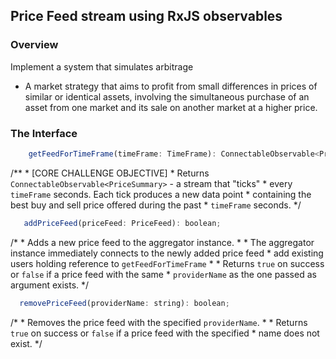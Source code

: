 ## Price Feed stream using RxJS observables

### Overview
Implement a system that simulates arbitrage 
- A market strategy that aims to profit from small differences in prices of 
similar or identical assets, involving the simultaneous purchase of an asset 
from one market and its sale on another market at a higher price.

### The Interface

```js
    getFeedForTimeFrame(timeFrame: TimeFrame): ConnectableObservable<PriceSummary>;
```
 
 /**
     * [CORE CHALLENGE OBJECTIVE]
     * Returns `ConnectableObservable<PriceSummary>` - a stream that "ticks"
     * every `timeFrame` seconds. Each tick produces a new data point
     * containing the best buy and sell price offered during the past
     * `timeFrame` seconds.
 */
 
 ```js
    addPriceFeed(priceFeed: PriceFeed): boolean;
 ```
 
  /*
      * Adds a new price feed to the aggregator instance.
      *
      * The aggregator instance immediately connects to the newly added price feed
      * add existing users holding reference to `getFeedForTimeFrame`
      *
      * Returns `true` on success or `false` if a price feed with the same
      * `providerName` as the one passed as argument exists.
  */
  
  
  ```js
    removePriceFeed(providerName: string): boolean;
 ```
  
  /*
       * Removes the price feed with the specified `providerName`.
       *
       * Returns `true` on success or `false` if a price feed with the specified
       * name does not exist.
   */


